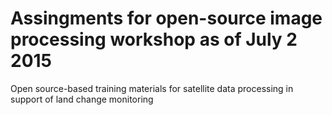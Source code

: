 # Assingments for open-source image processing workshop as of July 2 2015 
Open source-based training materials for satellite data processing in support of land change monitoring
